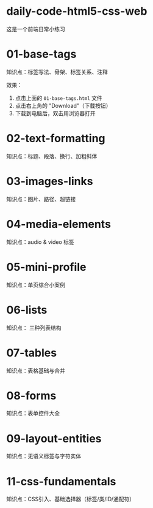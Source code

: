 # daily-code-html5-css-web
这是一个前端日常小练习
# 01-base-tags
知识点：标签写法、骨架、标签关系、注释

效果：
1. 点击上面的 `01-base-tags.html` 文件
2. 点击右上角的 "Download"（下载按钮）
3. 下载到电脑后，双击用浏览器打开
# 02-text-formatting
知识点：标题、段落、换行、加粗斜体
# 03-images-links
知识点：图片、路径、超链接
# 04-media-elements
知识点：audio & video 标签
# 05-mini-profile
知识点：单页综合小案例
# 06-lists
知识点：	三种列表结构
# 07-tables
知识点：表格基础与合并
# 08-forms
知识点：表单控件大全
# 09-layout-entities
知识点：无语义标签与字符实体
# 11-css-fundamentals
知识点：CSS引入、基础选择器（标签/类/ID/通配符）

